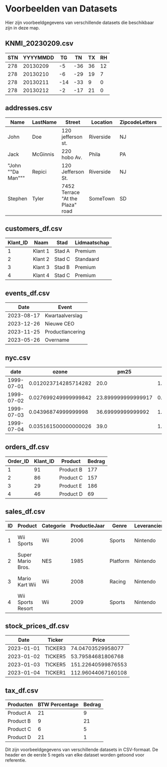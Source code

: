 # Voorbeelden van Datasets

Hier zijn voorbeeldgegevens van verschillende datasets die beschikbaar zijn in deze map.

## KNMI_20230209.csv

| STN | YYYYMMDD   | TG  | TN  | TX  | RH |
|-----|------------|-----|-----|-----|----|
| 278 | 20130209   | -5  | -36 | 36  | 12 |
| 278 | 20130210   | -6  | -29 | 19  | 7  |
| 278 | 20130211   | -14 | -33 | 9   | 0  |
| 278 | 20130212   | -2  | -17 | 21  | 0  |

## addresses.csv

| Name             | LastName      | Street                        | Location   | ZipcodeLetters | ZipcodeNumbers |
|------------------|---------------|-------------------------------|------------|----------------|----------------|
| John             | Doe           | 120 jefferson st.             | Riverside  | NJ             | 08075          |
| Jack             | McGinnis      | 220 hobo Av.                  | Phila      | PA             | 09119          |
| "John ""Da Man"""| Repici        | 120 Jefferson St.             | Riverside  | NJ             | 08075          |
| Stephen          | Tyler         | 7452 Terrace "At the Plaza" road | SomeTown | SD             | 91234          |

## customers_df.csv

| Klant_ID | Naam    | Stad   | Lidmaatschap |
|----------|---------|--------|--------------|
| 1        | Klant 1 | Stad A | Premium      |
| 2        | Klant 2 | Stad C | Standaard    |
| 3        | Klant 3 | Stad B | Premium      |
| 4        | Klant 4 | Stad C | Premium      |

## events_df.csv

| Date       | Event          |
|------------|----------------|
| 2023-08-17 | Kwartaalverslag|
| 2023-12-26 | Nieuwe CEO     |
| 2023-11-25 | Productlancering|
| 2023-05-26 | Overname       |

## nyc.csv

| date       | ozone                 | pm25                  | co                    |
|------------|-----------------------|-----------------------|-----------------------|
| 1999-07-01 | 0.012023714285714282 | 20.0                  | 1.3006864999999996   |
| 1999-07-02 | 0.027699249999999842 | 23.899999999999917   | 0.9581935624999983   |
| 1999-07-03 | 0.04396874999999998  | 36.69999999999992    | 1.1944444666666665   |
| 1999-07-04 | 0.035161500000000026 | 39.0                  | 1.0815476875         |

## orders_df.csv

| Order_ID | Klant_ID | Product    | Bedrag |
|----------|----------|------------|--------|
| 1        | 91       | Product B  | 177    |
| 2        | 86       | Product C  | 157    |
| 3        | 29       | Product E  | 186    |
| 4        | 46       | Product D  | 69     |

## sales_df.csv

| ID | Product           | Categorie | ProductieJaar | Genre    | Leverancier | US_Verkoop | EU_Verkoop | JP_Verkoop | Andere_Verkoop | Totale_verkoop | Datum       |
|----|-------------------|-----------|---------------|----------|------------|-----------|------------|------------|----------------|---------------|-------------|
| 1  | Wii Sports        | Wii       | 2006          | Sports   | Nintendo   | 41.49     | 29.02      | 3.77       | 8.46           | 82.74         | 22-9-2016   |
| 2  | Super Mario Bros. | NES       | 1985          | Platform | Nintendo   | 29.08     | 3.58       | 6.81       | 0.77           | 40.24         | 1-12-2023   |
| 3  | Mario Kart Wii    | Wii       | 2008          | Racing   | Nintendo   | 15.85     | 12.88      | 3.79       | 3.31           | 35.82         | 19-5-2011   |
| 4  | Wii Sports Resort | Wii       | 2009          | Sports   | Nintendo   | 15.75     | 11.01      | 3.28       | 2.96           | 33            | 1-6-2020    |

## stock_prices_df.csv

| Date       | Ticker   | Price               |
|------------|----------|---------------------|
| 2023-01-01 | TICKER3  | 74.04703529958077  |
| 2023-01-02 | TICKER5  | 53.79584681806768  |
| 2023-01-03 | TICKER5  | 151.22640599876553 |
| 2023-01-04 | TICKER1  | 112.96044067160108 |

## tax_df.csv

| Producten   | BTW Percentage | Bedrag |
|-------------|----------------|--------|
| Product A   | 21             | 9      |
| Product B   | 9              | 21     |
| Product C   | 6              | 5      |
| Product D   | 21             | 1      |

Dit zijn voorbeeldgegevens van verschillende datasets in CSV-formaat. De header en de eerste 5 regels van elke dataset worden getoond voor referentie.

